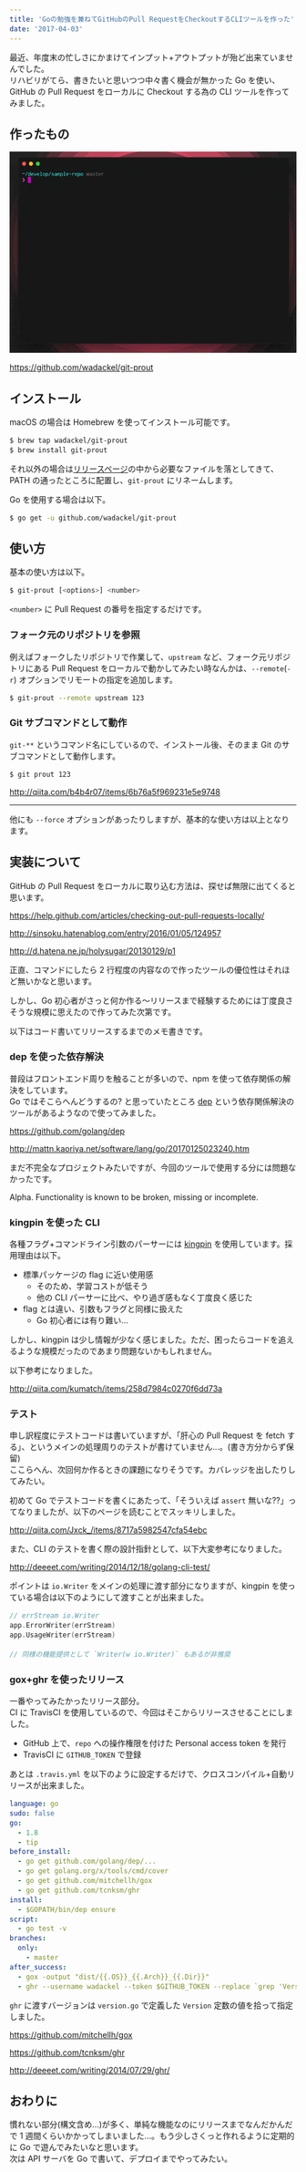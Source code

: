 ```yaml
---
title: 'Goの勉強を兼ねてGitHubのPull RequestをCheckoutするCLIツールを作った'
date: '2017-04-03'
---
```


最近、年度末の忙しさにかまけてインプット+アウトプットが殆ど出来ていませんでした。  
リハビリがてら、書きたいと思いつつ中々書く機会が無かった Go を使い、GitHub の Pull Request をローカルに Checkout する為の CLI ツールを作ってみました。

## 作ったもの

![DEMO](demo.gif)

https://github.com/wadackel/git-prout

## インストール

macOS の場合は Homebrew を使ってインストール可能です。

```bash
$ brew tap wadackel/git-prout
$ brew install git-prout
```

それ以外の場合は[リリースページ](https://github.com/wadackel/git-prout/releases)の中から必要なファイルを落としてきて、PATH の通ったところに配置し、`git-prout` にリネームします。

Go を使用する場合は以下。

```bash
$ go get -u github.com/wadackel/git-prout
```

## 使い方

基本の使い方は以下。

```bash
$ git-prout [<options>] <number>
```

`<number>` に Pull Request の番号を指定するだけです。

### フォーク元のリポジトリを参照

例えばフォークしたリポジトリで作業して、`upstream` など、フォーク元リポジトリにある Pull Request をローカルで動かしてみたい時なんかは、`--remote`(`-r`) オプションでリモートの指定を追加します。

```bash
$ git-prout --remote upstream 123
```

### Git サブコマンドとして動作

`git-**` というコマンド名にしているので、インストール後、そのまま Git のサブコマンドとして動作します。

```bash
$ git prout 123
```

http://qiita.com/b4b4r07/items/6b76a5f969231e5e9748

---

他にも `--force` オプションがあったりしますが、基本的な使い方は以上となります。

## 実装について

GitHub の Pull Request をローカルに取り込む方法は、探せば無限に出てくると思います。

https://help.github.com/articles/checking-out-pull-requests-locally/

http://sinsoku.hatenablog.com/entry/2016/01/05/124957

http://d.hatena.ne.jp/holysugar/20130129/p1

正直、コマンドにしたら 2 行程度の内容なので作ったツールの優位性はそれほど無いかなと思います。

しかし、Go 初心者がさっと何か作る〜リリースまで経験するためには丁度良さそうな規模に思えたので作ってみた次第です。

以下はコード書いてリリースするまでのメモ書きです。

### dep を使った依存解決

普段はフロントエンド周りを触ることが多いので、npm を使って依存関係の解決をしています。  
Go ではそこらへんどうするの? と思っていたところ [dep](https://github.com/golang/dep) という依存関係解決のツールがあるようなので使ってみました。

https://github.com/golang/dep

http://mattn.kaoriya.net/software/lang/go/20170125023240.htm

まだ不完全なプロジェクトみたいですが、今回のツールで使用する分には問題なかったです。

Alpha. Functionality is known to be broken, missing or incomplete.

### kingpin を使った CLI

各種フラグ+コマンドライン引数のパーサーには [kingpin](https://github.com/alecthomas/kingpin) を使用しています。採用理由は以下。

- 標準パッケージの flag に近い使用感
  - そのため、学習コストが低そう
  - 他の CLI パーサーに比べ、やり過ぎ感もなく丁度良く感じた
- flag とは違い、引数もフラグと同様に扱えた
  - Go 初心者には有り難い...

しかし、kingpin は少し情報が少なく感じました。ただ、困ったらコードを追えるような規模だったのであまり問題ないかもしれません。

以下参考になりました。

http://qiita.com/kumatch/items/258d7984c0270f6dd73a

### テスト

申し訳程度にテストコードは書いていますが、「肝心の Pull Request を fetch する」、というメインの処理周りのテストが書けていません...。(書き方分からず保留)  
ここらへん、次回何か作るときの課題になりそうです。カバレッジを出したりしてみたい。

初めて Go でテストコードを書くにあたって、「そういえば `assert` 無いな??」ってなりましたが、以下のページを読むことでスッキリしました。

http://qiita.com/Jxck_/items/8717a5982547cfa54ebc

また、CLI のテストを書く際の設計指針として、以下大変参考になりました。

http://deeeet.com/writing/2014/12/18/golang-cli-test/

ポイントは `io.Writer` をメインの処理に渡す部分になりますが、kingpin を使っている場合は以下のようにして渡すことが出来ました。

```go
// errStream io.Writer
app.ErrorWriter(errStream)
app.UsageWriter(errStream)

// 同様の機能提供として `Writer(w io.Writer)` もあるが非推奨
```

### gox+ghr を使ったリリース

一番やってみたかったリリース部分。  
CI に TravisCI を使用しているので、今回はそこからリリースさせることにしました。

- GitHub 上で、`repo` への操作権限を付けた Personal access token を発行
- TravisCI に `GITHUB_TOKEN` で登録

あとは `.travis.yml` を以下のように設定するだけで、クロスコンパイル+自動リリースが出来ました。

```yml
language: go
sudo: false
go:
  - 1.8
  - tip
before_install:
  - go get github.com/golang/dep/...
  - go get golang.org/x/tools/cmd/cover
  - go get github.com/mitchellh/gox
  - go get github.com/tcnksm/ghr
install:
  - $GOPATH/bin/dep ensure
script:
  - go test -v
branches:
  only:
    - master
after_success:
  - gox -output "dist/{{.OS}}_{{.Arch}}_{{.Dir}}"
  - ghr --username wadackel --token $GITHUB_TOKEN --replace `grep 'Version =' version.go | sed -E 's/.*"(.+)"$$/\1/'` dist/
```

`ghr` に渡すバージョンは `version.go` で定義した `Version` 定数の値を拾って指定しました。

https://github.com/mitchellh/gox

https://github.com/tcnksm/ghr

http://deeeet.com/writing/2014/07/29/ghr/

## おわりに

慣れない部分(構文含め...)が多く、単純な機能なのにリリースまでなんだかんだで 1 週間くらいかかってしまいました...。もう少しさくっと作れるように定期的に Go で遊んでみたいなと思います。  
次は API サーバを Go で書いて、デプロイまでやってみたい。
